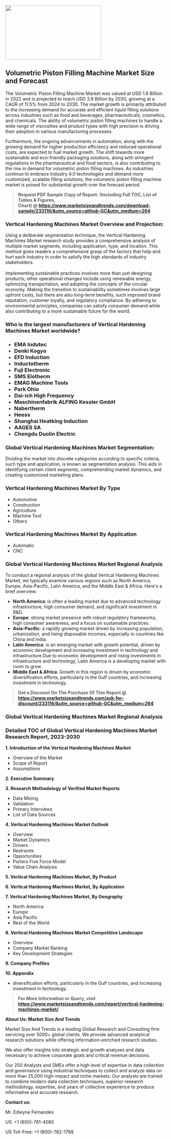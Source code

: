 <p><img class="alignnone size-medium wp-image-20088" src="https://ffe5etoiles.com/wp-content/uploads/2024/12/MST1-300x171.png" alt="" width="300" height="171" /></p><h2>Volumetric Piston Filling Machine Market Size and Forecast</h2><p>The Volumetric Piston Filling Machine Market was valued at USD 1.6 Billion in 2022 and is projected to reach USD 3.8 Billion by 2030, growing at a CAGR of 11.5% from 2024 to 2030. The market growth is primarily attributed to the increasing demand for accurate and efficient liquid filling solutions across industries such as food and beverages, pharmaceuticals, cosmetics, and chemicals. The ability of volumetric piston filling machines to handle a wide range of viscosities and product types with high precision is driving their adoption in various manufacturing processes.</p><p>Furthermore, the ongoing advancements in automation, along with the growing demand for higher production efficiency and reduced operational costs, are expected to fuel market growth. The shift towards more sustainable and eco-friendly packaging solutions, along with stringent regulations in the pharmaceutical and food sectors, is also contributing to the rise in demand for volumetric piston filling machines. As industries continue to embrace Industry 4.0 technologies and demand more customized, scalable filling solutions, the volumetric piston filling machine market is poised for substantial growth over the forecast period.</p></p><blockquote id="" class=""><strong>Request PDF Sample Copy of Report: (Including Full TOC, List of Tables &amp; Figures, Chart)&nbsp;@&nbsp;<strong><a href="https://www.marketsizeandtrends.com/download-sample/233116/&utm_source=github-GC&utm_medium=264" target="_blank">https://www.marketsizeandtrends.com/download-sample/233116/&utm_source=github-GC&utm_medium=264</a></strong></strong></blockquote><h3 id="" class="">Vertical Hardening Machines Market&nbsp;Overview and Projection:</h3><p id="" class="">Using a deliberate segmentation technique, the Vertical Hardening Machines Market research study provides a comprehensive analysis of multiple market segments, including application, type, and location. This method gives readers a comprehensive grasp of the factors that help and hurt each industry in order to satisfy the high standards of industry stakeholders. <br /> <br />Implementing sustainable practices involves more than just designing products; other operational changes include using renewable energy, optimizing transportation, and adopting the concepts of the circular economy. Making the transition to sustainability sometimes involves large upfront costs, but there are also long-term benefits, such improved brand reputation, customer loyalty, and regulatory compliance. By adhering to environmental principles, companies can satisfy consumer demand while also contributing to a more sustainable future for the world.</p><h3 id="" class="">Who is the largest manufacturers of&nbsp;Vertical Hardening Machines Market worldwide?</h3><h3 class=""><p><ul><li>EMA Indutec </li><li> Denki Kogyo </li><li> EFD Induction </li><li> Inductotherm </li><li> Fuji Electronic </li><li> SMS Elotherm </li><li> EMAG Machine Tools </li><li> Park Ohio </li><li> Dai-ich High Frequency </li><li> Maschinenfabrik ALFING Kessler GmbH </li><li> Nabertherm </li><li> Heess </li><li> Shanghai Heatking Induction </li><li> AAGES SA </li><li> Chengdu Duolin Electric</li></ul></p></h3><h3 id="" class="">Global&nbsp;Vertical Hardening Machines Market Segmentation:</h3><p id="" class="">Dividing the market into discrete categories according to specific criteria, such type and application, is known as segmentation analysis. This aids in identifying certain client segments, comprehending market dynamics, and creating customized marketing plans.</p><h3 id="" class="">Vertical Hardening Machines Market&nbsp;By Type</h3><p><p><ul><li>Automotive</li><li> Construction</li><li> Agriculture</li><li> Machine Tool</li><li> Others</p></li></ul></p></p><h3 id="" class="">Vertical Hardening Machines Market&nbsp;By Application</h3><p class=""><p><ul><li>Automatic</li><li> CNC</li></ul></p></p><h3 id="" class="">Global Vertical Hardening Machines Market Regional Analysis</h3><p id="" class="">To conduct a regional analysis of the global Vertical Hardening Machines Market, we typically examine various regions such as North America, Europe, Asia-Pacific, Latin America, and the Middle East &amp; Africa. Here's a brief overview:</p><ul><li><strong>North America</strong>: is often a leading market due to advanced technology infrastructure, high consumer demand, and significant investment in R&amp;D.</li><li><strong>Europe</strong>: strong market presence with robust regulatory frameworks, high consumer awareness, and a focus on sustainable practices.</li><li><strong>Asia-Pacific</strong>: a rapidly growing market driven by increasing population, urbanization, and rising disposable incomes, especially in countries like China and India.</li><li><strong>Latin America</strong>: is an emerging market with growth potential, driven by economic development and increasing investment in technology and infrastructure.Due to economic development and rising investments in infrastructure and technology, Latin America is a developing market with room to grow.</li><li><strong>Middle East &amp; Africa</strong>: Growth in this region is driven by economic diversification efforts, particularly in the Gulf countries, and increasing investment in technology.</li></ul><blockquote id="" class=""><strong>Get a Discount On The Purchase Of This Report @ <strong><a href="https://www.marketsizeandtrends.com/ask-for-discount/233116/&utm_source=github-GC&utm_medium=264" target="_blank">https://www.marketsizeandtrends.com/ask-for-discount/233116/&utm_source=github-GC&utm_medium=264</a></strong></strong></blockquote><h3 id="" class="">Global Vertical Hardening Machines Market Regional Analysis</h3><h3 id="" class="">Detailed TOC of Global Vertical Hardening Machines Market Research Report, 2023-2030</h3><p id="" class=""><strong>1. Introduction of the Vertical Hardening Machines Market</strong></p><ul><li>Overview of the Market</li><li>Scope of Report</li><li>Assumptions</li></ul><p id="" class=""><strong>2. Executive Summary</strong></p><p id="" class=""><strong>3. Research Methodology of Verified Market Reports</strong></p><ul><li>Data Mining</li><li>Validation</li><li>Primary Interviews</li><li>List of Data Sources</li></ul><p id="" class=""><strong>4. Vertical Hardening Machines Market Outlook</strong></p><ul><li>Overview</li><li>Market Dynamics</li><li>Drivers</li><li>Restraints</li><li>Opportunities</li><li>Porters Five Force Model</li><li>Value Chain Analysis</li></ul><p id="" class=""><strong>5. Vertical Hardening Machines Market, By Product</strong></p><p id="" class=""><strong>6. Vertical Hardening Machines Market, By Application</strong></p><p id="" class=""><strong>7. Vertical Hardening Machines Market, By Geography</strong></p><ul><li>North America</li><li>Europe</li><li>Asia Pacific</li><li>Rest of the World</li></ul><p id="" class=""><strong>8. Vertical Hardening Machines Market Competitive Landscape</strong></p><ul><li>Overview</li><li>Company Market Ranking</li><li>Key Development Strategies</li></ul><p id="" class=""><strong>9. Company Profiles</strong></p><p id="" class=""><strong>10. Appendix</strong></p><ul><li>diversification efforts, particularly in the Gulf countries, and increasing investment in technology.</li></ul><blockquote id="" class=""><strong>For More Information or Query, visit <strong><strong><a href="https://www.marketsizeandtrends.com/report/vertical-hardening-machines-market/" target="_blank">https://www.marketsizeandtrends.com/report/vertical-hardening-machines-market/</a></strong></strong></strong></blockquote><p id="" class=""><strong>About Us: Market Size And Trends</strong></p><p id="" class="">Market Size And Trends is a leading Global Research and Consulting firm servicing over 5000+ global clients. We provide advanced analytical research solutions while offering information-enriched research studies.</p><p id="" class="">We also offer insights into strategic and growth analyses and data necessary to achieve corporate goals and critical revenue decisions.</p><p id="" class="">Our 250 Analysts and SMEs offer a high level of expertise in data collection and governance using industrial techniques to collect and analyze data on more than 25,000 high-impact and niche markets. Our analysts are trained to combine modern data collection techniques, superior research methodology, expertise, and years of collective experience to produce informative and accurate research.</p><p id="" class=""><strong>Contact us:</strong></p><p id="" class="">Mr. Edwyne Fernandes</p><p id="" class="">US: +1 (650)-781-4080</p><p id="" class="">US Toll-Free: +1 (800)-782-1768</p>
